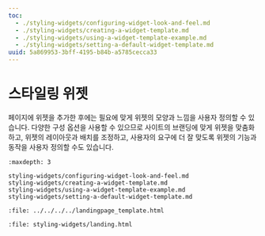```yaml
---
toc:
  - ./styling-widgets/configuring-widget-look-and-feel.md
  - ./styling-widgets/creating-a-widget-template.md
  - ./styling-widgets/using-a-widget-template-example.md
  - ./styling-widgets/setting-a-default-widget-template.md
uuid: 5a869953-3bff-4195-b84b-a5785cecca33
---
```


# 스타일링 위젯

페이지에 위젯을 추가한 후에는 필요에 맞게 위젯의 모양과 느낌을 사용자 정의할 수 있습니다. 다양한 구성 옵션을 사용할 수 있으므로 사이트의 브랜딩에 맞게 위젯을 맞춤화하고, 위젯의 레이아웃과 배치를 조정하고, 사용자의 요구에 더 잘 맞도록 위젯의 기능과 동작을 사용자 정의할 수도 있습니다.

```{toctree}
:maxdepth: 3

styling-widgets/configuring-widget-look-and-feel.md
styling-widgets/creating-a-widget-template.md
styling-widgets/using-a-widget-template-example.md
styling-widgets/setting-a-default-widget-template.md
```

```{raw} html
:file: ../../../../landingpage_template.html
```

```{raw} html
:file: styling-widgets/landing.html
```
